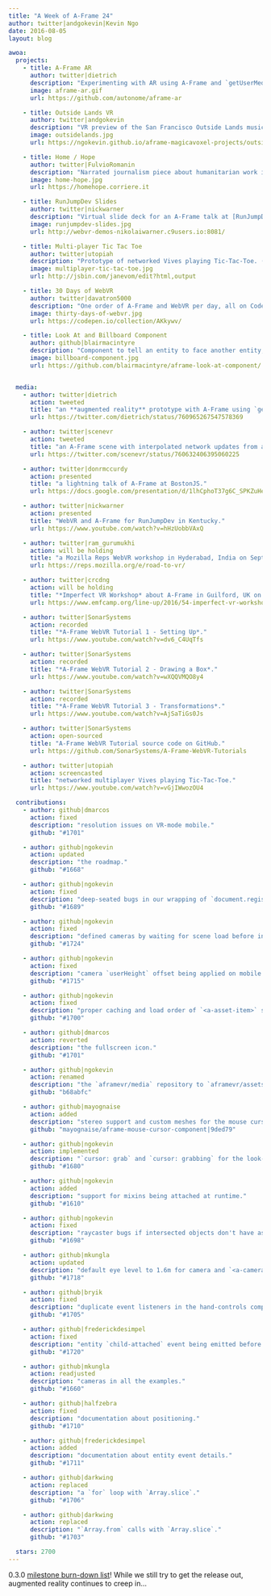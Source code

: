 ```yaml
---
title: "A Week of A-Frame 24"
author: twitter|andgokevin|Kevin Ngo
date: 2016-08-05
layout: blog

awoa:
  projects:
    - title: A-Frame AR
      author: twitter|dietrich
      description: "Experimenting with AR using A-Frame and `getUserMedia`."
      image: aframe-ar.gif
      url: https://github.com/autonome/aframe-ar

    - title: Outside Lands VR
      author: twitter|andgokevin
      description: "VR preview of the San Francisco Outside Lands music festival (best viewed on desktop)."
      image: outsidelands.jpg
      url: https://ngokevin.github.io/aframe-magicavoxel-projects/outsidelands/

    - title: Home / Hope
      author: twitter|FulvioRomanin
      description: "Narrated journalism piece about humanitarian work in South Sudan. Featured on Italy's top news site."
      image: home-hope.jpg
      url: https://homehope.corriere.it

    - title: RunJumpDev Slides
      author: twitter|nickwarner
      description: "Virtual slide deck for an A-Frame talk at [RunJumpDev](http://runjumpdev.org/)."
      image: runjumpdev-slides.jpg
      url: http://webvr-demos-nikolaiwarner.c9users.io:8081/

    - title: Multi-player Tic Tac Toe
      author: twitter|utopiah
      description: "Prototype of networked Vives playing Tic-Tac-Toe. ([video](https://www.youtube.com/watch?v=vGjIWwozOU4))"
      image: multiplayer-tic-tac-toe.jpg
      url: http://jsbin.com/janevom/edit?html,output

    - title: 30 Days of WebVR
      author: twitter|davatron5000
      description: "One order of A-Frame and WebVR per day, all on CodePen."
      image: thirty-days-of-webvr.jpg
      url: https://codepen.io/collection/AKkywv/

    - title: Look At and Billboard Component
      author: github|blairmacintyre
      description: "Component to tell an entity to face another entity, or to face the camera. Improved version with bug fixes over previous `look-at` components."
      image: billboard-component.jpg
      url: https://github.com/blairmacintyre/aframe-look-at-component/


  media:
    - author: twitter|dietrich
      action: tweeted
      title: "an **augmented reality** prototype with A-Frame using `getUserMedia`."
      url: https://twitter.com/dietrich/status/760965267547578369

    - author: twitter|scenevr
      action: tweeted
      title: "an A-Frame scene with interpolated network updates from a persistent server."
      url: https://twitter.com/scenevr/status/760632406395060225

    - author: twitter|donrmccurdy
      action: presented
      title: "a lightning talk of A-Frame at BostonJS."
      url: https://docs.google.com/presentation/d/1lhCphoT37g6C_SPKZuHeAzvhH3gI8NHDSPsMM6B0SBA/edit#slide=id.g11698bfcf8_0_2

    - author: twitter|nickwarner
      action: presented
      title: "WebVR and A-Frame for RunJumpDev in Kentucky."
      url: https://www.youtube.com/watch?v=hHzUobbVAxQ

    - author: twitter|ram_gurumukhi
      action: will be holding
      title: "a Mozilla Reps WebVR workshop in Hyderabad, India on September 17."
      url: https://reps.mozilla.org/e/road-to-vr/

    - author: twitter|crcdng
      action: will be holding
      title: "*Imperfect VR Workshop* about A-Frame in Guilford, UK on August 7."
      url: https://www.emfcamp.org/line-up/2016/54-imperfect-vr-workshop

    - author: twitter|SonarSystems
      action: recorded
      title: "*A-Frame WebVR Tutorial 1 - Setting Up*."
      url: https://www.youtube.com/watch?v=dv6_C4UqTfs

    - author: twitter|SonarSystems
      action: recorded
      title: "*A-Frame WebVR Tutorial 2 - Drawing a Box*."
      url: https://www.youtube.com/watch?v=wXQQVMQO8y4

    - author: twitter|SonarSystems
      action: recorded
      title: "*A-Frame WebVR Tutorial 3 - Transformations*."
      url: https://www.youtube.com/watch?v=AjSaTiGs0Js

    - author: twitter|SonarSystems
      action: open-sourced
      title: "A-Frame WebVR Tutorial source code on GitHub."
      url: https://github.com/SonarSystems/A-Frame-WebVR-Tutorials

    - author: twitter|utopiah
      action: screencasted
      title: "networked multiplayer Vives playing Tic-Tac-Toe."
      url: https://www.youtube.com/watch?v=vGjIWwozOU4

  contributions:
    - author: github|dmarcos
      action: fixed
      description: "resolution issues on VR-mode mobile."
      github: "#1701"

    - author: github|ngokevin
      action: updated
      description: "the roadmap."
      github: "#1668"

    - author: github|ngokevin
      action: fixed
      description: "deep-seated bugs in our wrapping of `document.registerElement`."
      github: "#1689"

    - author: github|ngokevin
      action: fixed
      description: "defined cameras by waiting for scene load before injecting default camera."
      github: "#1724"

    - author: github|ngokevin
      action: fixed
      description: "camera `userHeight` offset being applied on mobile."
      github: "#1715"

    - author: github|ngokevin
      action: fixed
      description: "proper caching and load order of `<a-asset-item>` such that assets are fetched only once."
      github: "#1700"

    - author: github|dmarcos
      action: reverted
      description: "the fullscreen icon."
      github: "#1701"

    - author: github|ngokevin
      action: renamed
      description: "the `aframevr/media` repository to `aframevr/assets` which is served on `cdn.aframe.io`."
      github: "b68abfc"

    - author: github|mayognaise
      action: added
      description: "stereo support and custom meshes for the mouse cursor component."
      github: "mayognaise/aframe-mouse-cursor-component|9ded79"

    - author: github|ngokevin
      action: implemented
      description: "`cursor: grab` and `cursor: grabbing` for the look-controls component."
      github: "#1680"

    - author: github|ngokevin
      action: added
      description: "support for mixins being attached at runtime."
      github: "#1610"

    - author: github|ngokevin
      action: fixed
      description: "raycaster bugs if intersected objects don't have associated entity."
      github: "#1698"

    - author: github|mkungla
      action: updated
      description: "default eye level to 1.6m for camera and `<a-camera>`."
      github: "#1718"

    - author: github|bryik
      action: fixed
      description: "duplicate event listeners in the hand-controls component."
      github: "#1705"

    - author: github|frederickdesimpel
      action: fixed
      description: "entity `child-attached` event being emitted before `object3D` attach."
      github: "#1720"

    - author: github|mkungla
      action: readjusted
      description: "cameras in all the examples."
      github: "#1660"

    - author: github|halfzebra
      action: fixed
      description: "documentation about positioning."
      github: "#1710"

    - author: github|frederickdesimpel
      action: added
      description: "documentation about entity event details."
      github: "#1711"

    - author: github|darkwing
      action: replaced
      description: "a `for` loop with `Array.slice`."
      github: "#1706"

    - author: github|darkwing
      action: replaced
      description: "`Array.from` calls with `Array.slice`."
      github: "#1703"

  stars: 2700
---
```


0.3.0 [milestone burn-down list](https://github.com/aframevr/aframe/milestone/2)!
While we still try to get the release out, augmented reality continues to creep
in...
